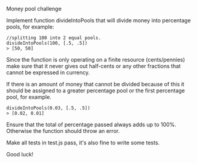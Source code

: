 Money pool challenge

Implement function divideIntoPools that will divide money into percentage pools, for example:

    //splitting 100 into 2 equal pools.
    divideIntoPools(100, [.5, .5])
    > [50, 50]

Since the function is only operating on a finite resource (cents/pennies) make sure that it never gives out half-cents or any other fractions that cannot be expressed in currency.

If there is an amount of money that cannot be divided because of this it should be assigned to a greater percentage pool or the first percentage pool, for example.

    divideIntoPools(0.03, [.5, .5])
    > [0.02, 0.01]

Ensure that the total of percentage passed always adds up to 100%. Otherwise the function should throw an error.

Make all tests in test.js pass, it's also fine to write some tests.

Good luck!
